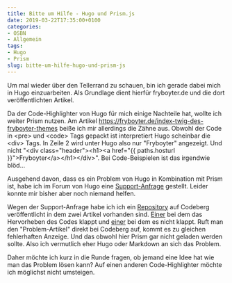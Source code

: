 ```yaml
---
title: Bitte um Hilfe - Hugo und Prism.js
date: 2019-03-22T17:35:00+0100
categories:
- OSBN
- Allgemein
tags:
- Hugo
- Prism
slug: bitte-um-hilfe-hugo-und-prism-js
---
```

Um mal wieder über den Tellerrand zu schauen, bin ich gerade dabei mich in Hugo einzuarbeiten. Als Grundlage dient hierfür fryboyter.de und die dort veröffentlichten Artikel.

Da der Code-Highlighter von Hugo für mich einige Nachteile hat, wollte ich weiter Prism nutzen. Am Artikel https://fryboyter.de/index-twig-des-fryboyter-themes beiße ich mir allerdings die Zähne aus. Obwohl der Code in &lt;pre&gt; und &lt;code&gt; Tags gepackt ist interpretiert Hugo scheinbar die &lt;div&gt; Tags. In Zeile 2 wird unter Hugo also nur "Fryboyter" angezeigt. Und nicht "&lt;div class="header"&gt;&lt;h1&gt;&lt;a href="{{ paths.hosturl }}"&gt;Fryboyter&lt;/a&gt;&lt;/h1&gt;&lt;/div&gt;". Bei Code-Beispielen ist das irgendwie blöd...

Ausgehend davon, dass es ein Problem von Hugo in Kombination mit Prism ist, habe ich im Forum von Hugo eine [Support-Anfrage](https://discourse.gohugo.io/t/problems-with-hugo-and-prism-js/17357) gestellt. Leider konnte mir bisher aber noch niemand helfen.

Wegen der Support-Anfrage habe ich ich ein [Repository](https://codeberg.org/Fryboyter/hugo) auf Codeberg veröffentlicht in dem zwei Artikel vorhanden sind. [Einer](https://codeberg.org/Fryboyter/hugo/src/branch/master/content/posts/2017/nachbesserungen-an-bolt-cms.md) bei dem das Hervorheben des Codes klappt und [einer](https://codeberg.org/Fryboyter/hugo/src/branch/master/content/posts/2017/index-twig-des-fryboyter-themes.md) bei dem es nicht klappt. Ruft man den "Problem-Artikel" direkt bei Codeberg auf, kommt es zu gleichen fehlerhaften Anzeige. Und das obwohl hier Prism gar nicht geladen werden sollte. Also ich vermutlich eher Hugo oder Markdown an sich das Problem.

Daher möchte ich kurz in die Runde fragen, ob jemand eine Idee hat wie man das Problem lösen kann?&nbsp;Auf einen anderen Code-Highlighter möchte ich möglichst nicht umsteigen.